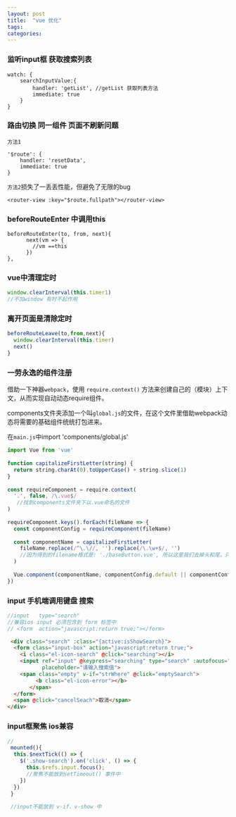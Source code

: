 ```yaml
---
layout: post
title:  "vue 优化"
tags:
categories:
---
```


### 监听input框 获取搜索列表
```vue
watch: {
    searchInputValue:{
        handler: 'getList', //getList 获取列表方法
        immediate: true
    }
}
```

### 路由切换 同一组件 页面不刷新问题
`方法1`
```vue
'$route': {
    handler: 'resetData', 
    immediate: true
}
```
`方法2`损失了一丢丢性能，但避免了无限的bug
```vue
<router-view :key="$route.fullpath"></router-view>
```

### beforeRouteEnter 中调用this
```vue
beforeRouteEnter(to, from, next){
      next(vm => {
        //vm ==this 
      })
},
```
### vue中清理定时
```javascript
window.clearInterval(this.timer1)
//不加window 有时不起作用
```
### 离开页面是清除定时
```javascript
beforeRouteLeave(to,from,next){
  window.clearInterval(this.timer)
  next()
}
```

### 一劳永逸的组件注册
借助一下神器`webpack`，使用 `require.context()` 方法来创建自己的（模块）上下文，从而实现自动动态require组件。

components文件夹添加一个叫`global.js`的文件，在这个文件里借助webpack动态将需要的基础组件统统打包进来。

在`main.js`中import 'components/global.js'
```javascript
import Vue from 'vue'
 
function capitalizeFirstLetter(string) {
  return string.charAt(0).toUpperCase() + string.slice(1)
}
 
const requireComponent = require.context(
  '.', false, /\.vue$/
   //找到components文件夹下以.vue命名的文件
)
 
requireComponent.keys().forEach(fileName => {
  const componentConfig = requireComponent(fileName)
 
  const componentName = capitalizeFirstLetter(
    fileName.replace(/^\.\//, '').replace(/\.\w+$/, '')
    //因为得到的filename格式是: './baseButton.vue', 所以这里我们去掉头和尾，只保留真正的文件名
  )
 
  Vue.component(componentName, componentConfig.default || componentConfig)
})
```

### input 手机端调用键盘 搜索

```javascript
//input   type="search"
//兼容ios input 必须包含到 form 标签中
// <form  action="javascript:return true;"></form>
```
```html
 <div class="search" :class="{active:isShowSearch}">
  <form class="input-box" action="javascript:return true;">
    <i class="el-icon-search" @click="searching"></i>
    <input ref="input" @keypress="searching" type="search" :autofocus="true" v-model="strWhere" @keyup="keyUp"
           placeholder="请输入搜索值">
    <span class="empty" v-if="strWhere" @click="emptySearch">
         <b class="el-icon-error"></b>
       </span>
  </form>
  <span @click="cancelSeach">取消</span>
</div>
```


### input框聚焦 ios兼容
```javascript
//
 mounted(){
  this.$nextTick(() => {
    $('.show-search').on('click', () => {
      this.$refs.input.focus();
      //聚焦不能放到setTimeout() 事件中
    })
  })
 }
 
 //input不能放到 v-if、v-show 中 
```

